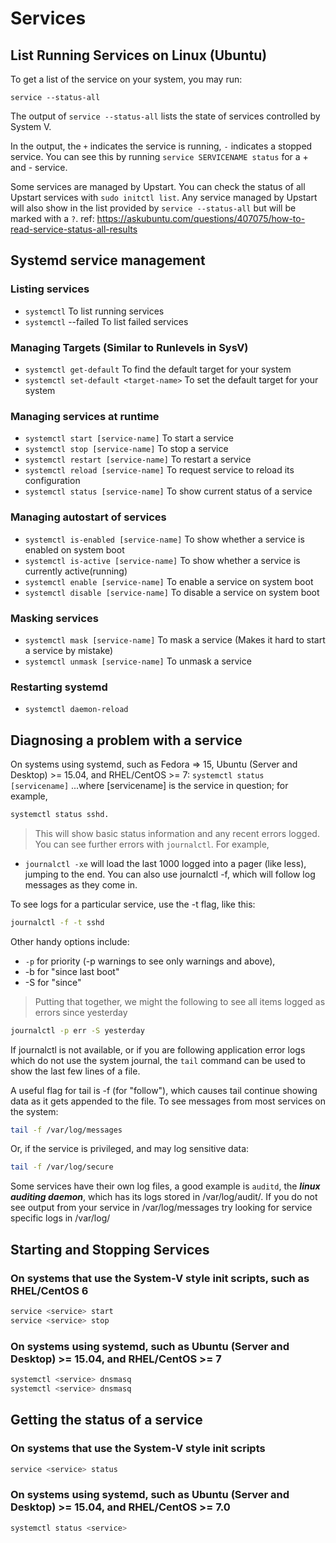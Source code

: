 # Services

## List Running Services on Linux (Ubuntu)

To get a list of the service on your system, you may run:

`service --status-all`

The output of `service --status-all` lists the state of services controlled by System V.

In the output, the `+` indicates the service is running, `-` indicates a stopped service.
You can see this by running `service SERVICENAME status` for a + and - service.

Some services are managed by Upstart. You can check the status of all Upstart services with `sudo initctl list`. Any
service managed by Upstart will also show in the list provided by `service --status-all` but will be marked with a `?`.
ref: <https://askubuntu.com/questions/407075/how-to-read-service-status-all-results>

## Systemd service management

### Listing services

- `systemctl` To list running services
- `systemctl` --failed To list failed services

### Managing Targets (Similar to Runlevels in SysV)

- `systemctl get-default` To find the default target for your system
- `systemctl set-default <target-name>` To set the default target for your system

### Managing services at runtime

- `systemctl start [service-name]` To start a service
- `systemctl stop [service-name]` To stop a service
- `systemctl restart [service-name]` To restart a service
- `systemctl reload [service-name]` To request service to reload its configuration
- `systemctl status [service-name]` To show current status of a service

### Managing autostart of services

- `systemctl is-enabled [service-name]` To show whether a service is enabled on system boot
- `systemctl is-active [service-name]` To show whether a service is currently active(running)
- `systemctl enable [service-name]` To enable a service on system boot
- `systemctl disable [service-name]` To disable a service on system boot

### Masking services

- `systemctl mask [service-name]` To mask a service (Makes it hard to start a service by mistake)
- `systemctl unmask [service-name]` To unmask a service

### Restarting systemd

- `systemctl daemon-reload`

## Diagnosing a problem with a service

On systems using systemd, such as Fedora => 15, Ubuntu (Server and Desktop) >= 15.04, and RHEL/CentOS >= 7:
`systemctl status [servicename]`
...where [servicename] is the service in question; for example,

```sh
systemctl status sshd.
```

> This will show basic status information and any recent errors logged.
You can see further errors with `journalctl`. For example,

- `journalctl -xe` will load the last 1000 logged into a pager (like less), jumping to the end.
You can also use journalctl -f, which will follow log messages as they come in.

To see logs for a particular service, use the -t flag, like this:

```sh
journalctl -f -t sshd
```

Other handy options include:

- `-p` for priority (-p warnings to see only warnings and above),
- -b for "since last boot"
- -S for "since"

> Putting that together, we might the following
> to see all items logged as errors since yesterday

```sh
journalctl -p err -S yesterday
```

If journalctl is not available, or if you are following application error logs which do not use the system journal, the
`tail` command can be used to show the last few lines of a file.

A useful flag for tail is -f (for "follow"), which causes tail continue showing data as it gets appended to the file. To see messages from most services on the system:

```sh
tail -f /var/log/messages
```

Or, if the service is privileged, and may log sensitive data:

```sh
tail -f /var/log/secure
```

Some services have their own log files, a good example is `auditd`, the **_linux auditing daemon_**, which has its logs
stored in /var/log/audit/. If you do not see output from your service in /var/log/messages try looking for service
specific logs in /var/log/

## Starting and Stopping Services

### On systems that use the System-V style init scripts, such as RHEL/CentOS 6

```sh
service <service> start
service <service> stop
```

### On systems using systemd, such as Ubuntu (Server and Desktop) >= 15.04, and RHEL/CentOS >= 7

```sh
systemctl <service> dnsmasq
systemctl <service> dnsmasq
```

## Getting the status of a service

### On systems that use the System-V style init scripts

```sh
service <service> status
```

### On systems using systemd, such as Ubuntu (Server and Desktop) >= 15.04, and RHEL/CentOS >= 7.0

```sh
systemctl status <service>
```
